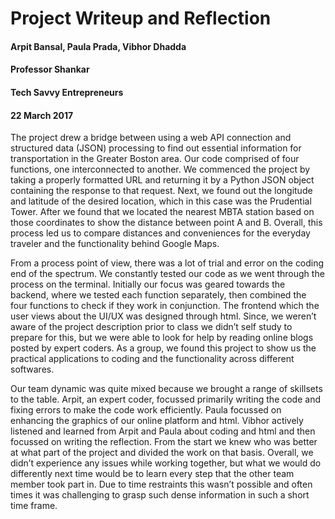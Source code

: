 # Project Writeup and Reflection
#### Arpit Bansal, Paula Prada, Vibhor Dhadda<br />
#### Professor Shankar <br />
#### Tech Savvy Entrepreneurs <br />
#### 22 March 2017

The project drew a bridge between using a web API connection and structured data (JSON) processing to find out essential information for transportation in the Greater Boston area. Our code comprised of four functions, one interconnected to another. We commenced the project by taking a properly formatted URL and returning it by a Python JSON object containing the response to that request. Next, we found out the longitude and latitude of the desired location, which in this case was the Prudential Tower. After we found that we located the nearest MBTA station based on those coordinates to show the distance between point A and B. Overall, this process led us to compare distances and conveniences for the everyday traveler and the functionality behind Google Maps. <br />

From a process point of view, there was a lot of trial and error on the coding end of the spectrum. We constantly tested our code as we went through the process on the terminal. Initially our focus was geared towards the backend, where we tested each function separately, then combined the four functions to check if they work in conjunction. The frontend which the user views about the UI/UX was designed through html. Since, we weren’t aware of the project description prior to class we didn’t self study to prepare for this, but we were able to look for help by reading online blogs posted by expert coders. As a group, we found this project to show us the practical applications to coding and the functionality across different softwares. <br />

Our team dynamic was quite mixed because we brought a range of skillsets to the table. Arpit, an expert coder, focussed primarily writing the code and fixing errors to make the code work efficiently. Paula focussed on enhancing the graphics of our online platform and html. Vibhor actively listened and learned from Arpit and Paula about coding and html and then focussed on writing the reflection. From the start we knew who was better at what part of the project and divided the work on that basis. Overall, we didn’t experience any issues while working together, but what we would do differently next time would be to learn every step that the other team member took part in. Due to time restraints this wasn’t possible and often times it was challenging to grasp such dense information in such a short time frame. 

